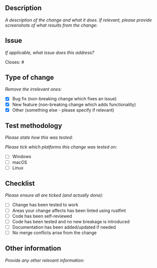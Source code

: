## Description

_A description of the change and what it does. If relevant, please provide screenshots of what results from the change:_

## Issue

_If applicable, what issue does this address?_

Closes: #

## Type of change

_Remove the irrelevant ones:_

- [x] Bug fix (non-breaking change which fixes an issue)
- [x] New feature (non-breaking change which adds functionality)
- [x] Other (something else - please specify if relevant)

## Test methodology

_Please state how this was tested:_

_Please tick which platforms this change was tested on:_

- [ ] Windows
- [ ] macOS
- [ ] Linux

## Checklist

_Please ensure all are ticked (and actually done):_

- [ ] Change has been tested to work
- [ ] Areas your change affects has been linted using rustfmt
- [ ] Code has been self-reviewed
- [ ] Code has been tested and no new breakage is introduced
- [ ] Documentation has been added/updated if needed
- [ ] No merge conflicts arise from the change

## Other information

_Provide any other relevant information:_
